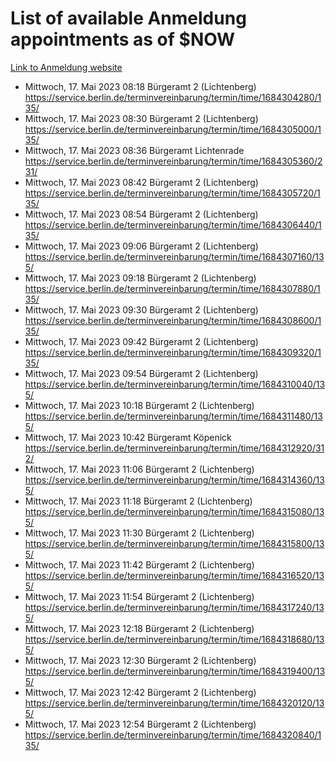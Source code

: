 # List of available Anmeldung appointments as of $NOW
[Link to Anmeldung website](https://service.berlin.de/terminvereinbarung/termin/tag.php?termin=1&anliegen[]=120686&dienstleisterlist=122210,122217,327316,122219,327312,122227,327314,122231,327346,122243,327348,122254,122252,329742,122260,329745,122262,329748,122271,327278,122273,327274,122277,327276,330436,122280,327294,122282,327290,122284,327292,122291,327270,122285,327266,122286,327264,122296,327268,150230,329760,122297,327286,122294,327284,122312,329763,122314,329775,122304,327330,122311,327334,122309,327332,317869,122281,327352,122279,329772,122283,122276,327324,122274,327326,122267,329766,122246,327318,122251,327320,122257,327322,122208,327298,122226,327300&herkunft=http%3A%2F%2Fservice.berlin.de%2Fdienstleistung%2F120686%2F)
- Mittwoch, 17. Mai 2023 08:18 Bürgeramt 2 (Lichtenberg) https://service.berlin.de/terminvereinbarung/termin/time/1684304280/135/
- Mittwoch, 17. Mai 2023 08:30 Bürgeramt 2 (Lichtenberg) https://service.berlin.de/terminvereinbarung/termin/time/1684305000/135/
- Mittwoch, 17. Mai 2023 08:36 Bürgeramt Lichtenrade https://service.berlin.de/terminvereinbarung/termin/time/1684305360/231/
- Mittwoch, 17. Mai 2023 08:42 Bürgeramt 2 (Lichtenberg) https://service.berlin.de/terminvereinbarung/termin/time/1684305720/135/
- Mittwoch, 17. Mai 2023 08:54 Bürgeramt 2 (Lichtenberg) https://service.berlin.de/terminvereinbarung/termin/time/1684306440/135/
- Mittwoch, 17. Mai 2023 09:06 Bürgeramt 2 (Lichtenberg) https://service.berlin.de/terminvereinbarung/termin/time/1684307160/135/
- Mittwoch, 17. Mai 2023 09:18 Bürgeramt 2 (Lichtenberg) https://service.berlin.de/terminvereinbarung/termin/time/1684307880/135/
- Mittwoch, 17. Mai 2023 09:30 Bürgeramt 2 (Lichtenberg) https://service.berlin.de/terminvereinbarung/termin/time/1684308600/135/
- Mittwoch, 17. Mai 2023 09:42 Bürgeramt 2 (Lichtenberg) https://service.berlin.de/terminvereinbarung/termin/time/1684309320/135/
- Mittwoch, 17. Mai 2023 09:54 Bürgeramt 2 (Lichtenberg) https://service.berlin.de/terminvereinbarung/termin/time/1684310040/135/
- Mittwoch, 17. Mai 2023 10:18 Bürgeramt 2 (Lichtenberg) https://service.berlin.de/terminvereinbarung/termin/time/1684311480/135/
- Mittwoch, 17. Mai 2023 10:42 Bürgeramt Köpenick https://service.berlin.de/terminvereinbarung/termin/time/1684312920/312/
- Mittwoch, 17. Mai 2023 11:06 Bürgeramt 2 (Lichtenberg) https://service.berlin.de/terminvereinbarung/termin/time/1684314360/135/
- Mittwoch, 17. Mai 2023 11:18 Bürgeramt 2 (Lichtenberg) https://service.berlin.de/terminvereinbarung/termin/time/1684315080/135/
- Mittwoch, 17. Mai 2023 11:30 Bürgeramt 2 (Lichtenberg) https://service.berlin.de/terminvereinbarung/termin/time/1684315800/135/
- Mittwoch, 17. Mai 2023 11:42 Bürgeramt 2 (Lichtenberg) https://service.berlin.de/terminvereinbarung/termin/time/1684316520/135/
- Mittwoch, 17. Mai 2023 11:54 Bürgeramt 2 (Lichtenberg) https://service.berlin.de/terminvereinbarung/termin/time/1684317240/135/
- Mittwoch, 17. Mai 2023 12:18 Bürgeramt 2 (Lichtenberg) https://service.berlin.de/terminvereinbarung/termin/time/1684318680/135/
- Mittwoch, 17. Mai 2023 12:30 Bürgeramt 2 (Lichtenberg) https://service.berlin.de/terminvereinbarung/termin/time/1684319400/135/
- Mittwoch, 17. Mai 2023 12:42 Bürgeramt 2 (Lichtenberg) https://service.berlin.de/terminvereinbarung/termin/time/1684320120/135/
- Mittwoch, 17. Mai 2023 12:54 Bürgeramt 2 (Lichtenberg) https://service.berlin.de/terminvereinbarung/termin/time/1684320840/135/
